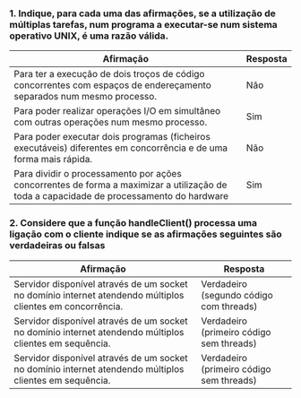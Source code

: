 ### 1. Indique, para cada uma das afirmações, se a utilização de múltiplas tarefas, num programa a executar-se num sistema operativo UNIX, é uma razão válida.

| Afirmação | Resposta |
|---|---|
| Para ter a execução de dois troços de código concorrentes com espaços de endereçamento separados num mesmo processo. | Não |
| Para poder realizar operações I/O em simultâneo com outras operações num mesmo processo. | Sim |
| Para poder executar dois programas (ficheiros executáveis) diferentes em concorrência e de uma forma mais rápida. | Não |
| Para dividir o processamento por ações concorrentes de forma a maximizar a utilização de toda a capacidade de processamento do hardware | Sim |

### 2. Considere que a função handleClient() processa uma ligação com o cliente indique se as afirmações seguintes são verdadeiras ou falsas

| Afirmação | Resposta |
|---|---|
| Servidor disponível através de um socket no domínio internet atendendo múltiplos clientes em concorrência. | Verdadeiro (segundo código com threads) |
| Servidor disponível através de um socket no domínio internet atendendo múltiplos clientes em sequência. | Verdadeiro (primeiro código sem threads) |
| Servidor disponível através de um socket no domínio internet atendendo múltiplos clientes em sequência. | Verdadeiro (primeiro código sem threads) |